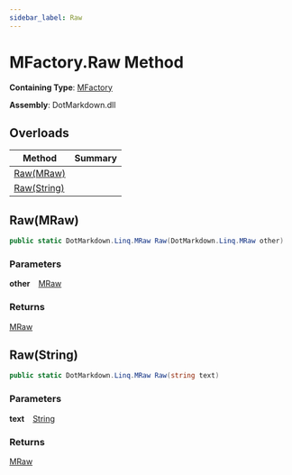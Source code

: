 ```yaml
---
sidebar_label: Raw
---
```


# MFactory\.Raw Method

**Containing Type**: [MFactory](../index.md)

**Assembly**: DotMarkdown\.dll

## Overloads

| Method | Summary |
| ------ | ------- |
| [Raw(MRaw)](#DotMarkdown_Linq_MFactory_Raw_DotMarkdown_Linq_MRaw_) | |
| [Raw(String)](#DotMarkdown_Linq_MFactory_Raw_System_String_) | |

## Raw\(MRaw\) <a id="DotMarkdown_Linq_MFactory_Raw_DotMarkdown_Linq_MRaw_"></a>

```csharp
public static DotMarkdown.Linq.MRaw Raw(DotMarkdown.Linq.MRaw other)
```

### Parameters

**other** &ensp; [MRaw](../../MRaw/index.md)

### Returns

[MRaw](../../MRaw/index.md)

## Raw\(String\) <a id="DotMarkdown_Linq_MFactory_Raw_System_String_"></a>

```csharp
public static DotMarkdown.Linq.MRaw Raw(string text)
```

### Parameters

**text** &ensp; [String](https://docs.microsoft.com/en-us/dotnet/api/system.string)

### Returns

[MRaw](../../MRaw/index.md)

